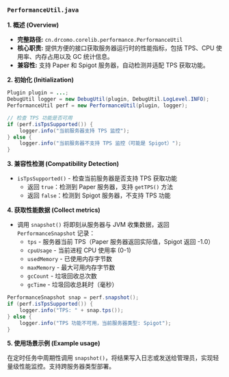 ### `PerformanceUtil.java`

**1. 概述 (Overview)**

* **完整路径:** `cn.drcomo.corelib.performance.PerformanceUtil`
* **核心职责:** 提供方便的接口获取服务器运行时的性能指标，包括 TPS、CPU 使用率、内存占用以及 GC 统计信息。
* **兼容性:** 支持 Paper 和 Spigot 服务器，自动检测并适配 TPS 获取功能。

**2. 初始化 (Initialization)**

```java
Plugin plugin = ...;
DebugUtil logger = new DebugUtil(plugin, DebugUtil.LogLevel.INFO);
PerformanceUtil perf = new PerformanceUtil(plugin, logger);

// 检查 TPS 功能是否可用
if (perf.isTpsSupported()) {
    logger.info("当前服务器支持 TPS 监控");
} else {
    logger.info("当前服务器不支持 TPS 监控（可能是 Spigot）");
}
```

**3. 兼容性检测 (Compatibility Detection)**

* `isTpsSupported()` - 检查当前服务器是否支持 TPS 获取功能
  * 返回 `true`：检测到 Paper 服务器，支持 `getTPS()` 方法
  * 返回 `false`：检测到 Spigot 服务器，不支持 TPS 功能

**4. 获取性能数据 (Collect metrics)**

* 调用 `snapshot()` 将即刻从服务器与 JVM 收集数据，返回 `PerformanceSnapshot` 记录：
  * `tps` - 服务器当前 TPS（Paper 服务器返回实际值，Spigot 返回 -1.0）
  * `cpuUsage` - 当前进程 CPU 使用率 (0-1)
  * `usedMemory` - 已使用内存字节数
  * `maxMemory` - 最大可用内存字节数
  * `gcCount` - 垃圾回收总次数
  * `gcTime` - 垃圾回收总耗时（毫秒）

```java
PerformanceSnapshot snap = perf.snapshot();
if (perf.isTpsSupported()) {
    logger.info("TPS: " + snap.tps());
} else {
    logger.info("TPS 功能不可用，当前服务器类型: Spigot");
}
```

**5. 使用场景示例 (Example usage)**

在定时任务中周期性调用 `snapshot()`，将结果写入日志或发送给管理员，实现轻量级性能监控。支持跨服务器类型部署。
